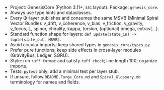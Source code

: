 - Project: GenesisCore (Python 3.11+, src layout). Package: `genesis_core`.
- Always use type hints and dataclasses.
- Every Φ-layer publishes and consumes the same MSVB (Minimal Spiral Vector Bundle):
  v_drift, v_coherence, v_bias, v_friction, v_gravity, v_focus, L, spinor, chirality, kappa, torsion, (optional) omega, extras{...}.
- Standard function shape for layers: `def update(state_in) -> tuple[state_out, MSVB]`.
- Avoid circular imports; keep shared types in `genesis_core/types.py`.
- Prefer pure functions; keep side effects in cross-layer modules (GravityBus, Ledger, SGRU).
- Style: run `ruff format` and satisfy `ruff check`; line length 100; organize imports.
- Tests: `pytest` only; add a minimal test per layer stub.
- If unsure, follow `README.Forge_Core.md` and `Spiral_Glossary.md` terminology for names and fields.
